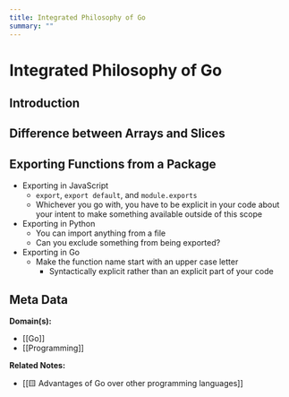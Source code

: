 ```yaml
---
title: Integrated Philosophy of Go
summary: ""
---
```


# Integrated Philosophy of Go

## Introduction

## Difference between Arrays and Slices

## Exporting Functions from a Package
- Exporting in JavaScript
	- `export`, `export default`, and `module.exports`
	- Whichever you go with, you have to be explicit in your code about your intent to make something available outside of this scope
- Exporting in Python
	- You can import anything from a file
	- Can you exclude something from being exported?
- Exporting in Go
	- Make the function name start with an upper case letter
		- Syntactically explicit rather than an explicit part of your code


## Meta Data

**Domain(s):**
- [[Go]]
- [[Programming]]

**Related Notes:**
- [[🟨 Advantages of Go over other programming languages]]

